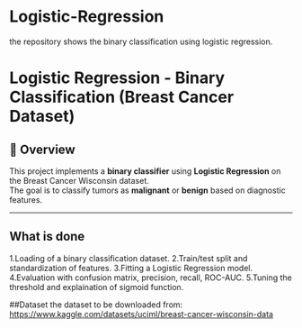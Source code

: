 # Logistic-Regression
the repository shows the binary classification using logistic regression.

# Logistic Regression - Binary Classification (Breast Cancer Dataset)

## 📌 Overview
This project implements a **binary classifier** using **Logistic Regression** on the Breast Cancer Wisconsin dataset.  
The goal is to classify tumors as **malignant** or **benign** based on diagnostic features.

---

## What is done 
1.Loading of a binary classification dataset.
2.Train/test split and standardization of features.
3.Fitting a Logistic Regression model.
4.Evaluation with confusion matrix, precision, recall, ROC-AUC.
5.Tuning the threshold and explaination of sigmoid function.

##Dataset 
the dataset to be downloaded from: https://www.kaggle.com/datasets/uciml/breast-cancer-wisconsin-data

